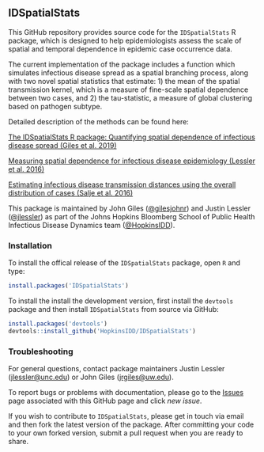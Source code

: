 ## IDSpatialStats

This GitHub repository provides source code for the `IDSpatialStats` R package, which is designed to help epidemiologists assess the scale of spatial and temporal dependence in epidemic case occurrence data. 

The current implementation of the package includes a function which simulates infectious disease spread as a spatial branching process, along with two novel spatial statistics that estimate: 1) the mean of the spatial transmission kernel, which is a measure of fine-scale spatial dependence between two cases, and 2) the tau-statistic, a measure of global clustering based on pathogen subtype.

Detailed description of the methods can be found here:

[The IDSpatialStats R package: Quantifying spatial dependence of infectious disease spread (Giles et al. 2019)](https://journal.r-project.org/archive/2019/RJ-2019-043/index.html)

[Measuring spatial dependence for infectious disease epidemiology (Lessler et al. 2016)](http://journals.plos.org/plosone/article?id=10.1371/journal.pone.0155249)

[Estimating infectious disease transmission distances using the overall distribution of cases (Salje et al. 2016)](http://www.sciencedirect.com/science/article/pii/S1755436516300317)

This package is maintained by John Giles ([@gilesjohnr](https://github.com/gilesjohnr)) and Justin Lessler ([@jlessler](https://github.com/jlessler)) as part of the Johns Hopkins Bloomberg School of Public Health Infectious Disease Dynamics team ([@HopkinsIDD](https://github.com/HopkinsIDD)).

### Installation

To install the offical release of the `IDSpatialStats` package, open `R` and type:
```r
install.packages('IDSpatialStats')
```

To install the install the development version, first install the `devtools` package and then install `IDSpatialStats` from source via GitHub:
```r
install.packages('devtools')
devtools::install_github('HopkinsIDD/IDSpatialStats')
```

### Troubleshooting

For general questions, contact package maintainers Justin Lessler (jlessler@unc.edu) or John Giles (jrgiles@uw.edu).

To report bugs or problems with documentation, please go to the [Issues](https://github.com/HopkinsIDD/IDSpatialStats/issues) page associated with this GitHub page and click *new issue*.

If you wish to contribute to `IDSpatialStats`, please get in touch via email and then fork the latest version of the package. After committing your code to your own forked version, submit a pull request when you are ready to share.
